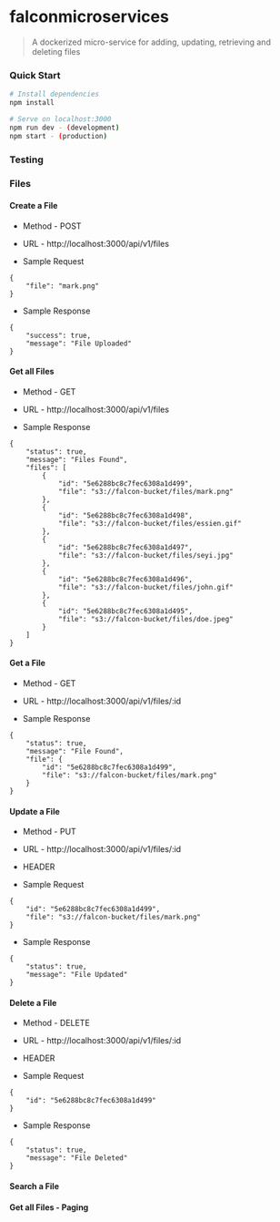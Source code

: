 # falconmicroservices

> A dockerized micro-service for adding, updating, retrieving and deleting files

### Quick Start

```bash
# Install dependencies
npm install

# Serve on localhost:3000
npm run dev - (development)
npm start - (production)
```

### Testing

### Files

#### Create a File

* Method - POST

* URL - http://localhost:3000/api/v1/files

* Sample Request

```
{
    "file": "mark.png"
}
```

* Sample Response

```
{
    "success": true,
    "message": "File Uploaded"
}
```

#### Get all Files

* Method - GET

* URL - http://localhost:3000/api/v1/files

* Sample Response

```
{
    "status": true,
    "message": "Files Found",
    "files": [
        {
            "id": "5e6288bc8c7fec6308a1d499",
            "file": "s3://falcon-bucket/files/mark.png"
        },
        {
            "id": "5e6288bc8c7fec6308a1d498",
            "file": "s3://falcon-bucket/files/essien.gif"
        },
        {
            "id": "5e6288bc8c7fec6308a1d497",
            "file": "s3://falcon-bucket/files/seyi.jpg"
        },
        {
            "id": "5e6288bc8c7fec6308a1d496",
            "file": "s3://falcon-bucket/files/john.gif"
        },
        {
            "id": "5e6288bc8c7fec6308a1d495",
            "file": "s3://falcon-bucket/files/doe.jpeg"
        }
    ]
}
```

#### Get a File

* Method - GET

* URL - http://localhost:3000/api/v1/files/:id

* Sample Response

```
{
    "status": true,
    "message": "File Found",
    "file": {
        "id": "5e6288bc8c7fec6308a1d499",
        "file": "s3://falcon-bucket/files/mark.png"
    }
}
```

#### Update a File

* Method - PUT

* URL - http://localhost:3000/api/v1/files/:id

* HEADER

* Sample Request

```
{
    "id": "5e6288bc8c7fec6308a1d499",
    "file": "s3://falcon-bucket/files/mark.png"
}
```

* Sample Response

```
{
    "status": true,
    "message": "File Updated"
}
```

#### Delete a File

* Method - DELETE

* URL - http://localhost:3000/api/v1/files/:id

* HEADER

* Sample Request

```
{
    "id": "5e6288bc8c7fec6308a1d499"
}
```

* Sample Response

```
{
    "status": true,
    "message": "File Deleted"
}
```

#### Search a File

#### Get all Files - Paging